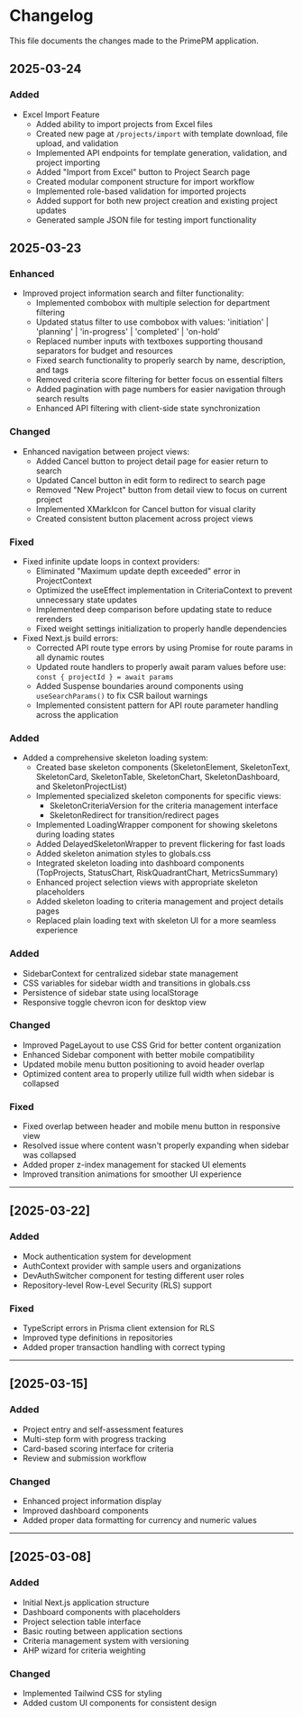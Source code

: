 # Changelog

This file documents the changes made to the PrimePM application.

## 2025-03-24
### Added
- Excel Import Feature
  - Added ability to import projects from Excel files
  - Created new page at `/projects/import` with template download, file upload, and validation
  - Implemented API endpoints for template generation, validation, and project importing
  - Added "Import from Excel" button to Project Search page
  - Created modular component structure for import workflow
  - Implemented role-based validation for imported projects
  - Added support for both new project creation and existing project updates
  - Generated sample JSON file for testing import functionality


## 2025-03-23
### Enhanced
- Improved project information search and filter functionality:
  - Implemented combobox with multiple selection for department filtering
  - Updated status filter to use combobox with values: 'initiation' | 'planning' | 'in-progress' | 'completed' | 'on-hold'
  - Replaced number inputs with textboxes supporting thousand separators for budget and resources
  - Fixed search functionality to properly search by name, description, and tags
  - Removed criteria score filtering for better focus on essential filters
  - Added pagination with page numbers for easier navigation through search results
  - Enhanced API filtering with client-side state synchronization

### Changed
- Enhanced navigation between project views:
  - Added Cancel button to project detail page for easier return to search
  - Updated Cancel button in edit form to redirect to search page
  - Removed "New Project" button from detail view to focus on current project
  - Implemented XMarkIcon for Cancel button for visual clarity
  - Created consistent button placement across project views

### Fixed
- Fixed infinite update loops in context providers:
  - Eliminated "Maximum update depth exceeded" error in ProjectContext 
  - Optimized the useEffect implementation in CriteriaContext to prevent unnecessary state updates
  - Implemented deep comparison before updating state to reduce rerenders
  - Fixed weight settings initialization to properly handle dependencies
- Fixed Next.js build errors:
  - Corrected API route type errors by using Promise for route params in all dynamic routes
  - Updated route handlers to properly await param values before use: `const { projectId } = await params`
  - Added Suspense boundaries around components using `useSearchParams()` to fix CSR bailout warnings
  - Implemented consistent pattern for API route parameter handling across the application

### Added
- Added a comprehensive skeleton loading system:
  - Created base skeleton components (SkeletonElement, SkeletonText, SkeletonCard, SkeletonTable, SkeletonChart, SkeletonDashboard, and SkeletonProjectList)
  - Implemented specialized skeleton components for specific views:
    - SkeletonCriteriaVersion for the criteria management interface
    - SkeletonRedirect for transition/redirect pages
  - Implemented LoadingWrapper component for showing skeletons during loading states
  - Added DelayedSkeletonWrapper to prevent flickering for fast loads
  - Added skeleton animation styles to globals.css
  - Integrated skeleton loading into dashboard components (TopProjects, StatusChart, RiskQuadrantChart, MetricsSummary)
  - Enhanced project selection views with appropriate skeleton placeholders
  - Added skeleton loading to criteria management and project details pages
  - Replaced plain loading text with skeleton UI for a more seamless experience

### Added
- SidebarContext for centralized sidebar state management
- CSS variables for sidebar width and transitions in globals.css
- Persistence of sidebar state using localStorage
- Responsive toggle chevron icon for desktop view

### Changed
- Improved PageLayout to use CSS Grid for better content organization
- Enhanced Sidebar component with better mobile compatibility
- Updated mobile menu button positioning to avoid header overlap
- Optimized content area to properly utilize full width when sidebar is collapsed

### Fixed
- Fixed overlap between header and mobile menu button in responsive view
- Resolved issue where content wasn't properly expanding when sidebar was collapsed
- Added proper z-index management for stacked UI elements
- Improved transition animations for smoother UI experience

---

## [2025-03-22]

### Added
- Mock authentication system for development
- AuthContext provider with sample users and organizations
- DevAuthSwitcher component for testing different user roles
- Repository-level Row-Level Security (RLS) support

### Fixed
- TypeScript errors in Prisma client extension for RLS
- Improved type definitions in repositories
- Added proper transaction handling with correct typing

---

## [2025-03-15]

### Added
- Project entry and self-assessment features
- Multi-step form with progress tracking
- Card-based scoring interface for criteria
- Review and submission workflow

### Changed
- Enhanced project information display
- Improved dashboard components
- Added proper data formatting for currency and numeric values

---

## [2025-03-08]

### Added
- Initial Next.js application structure
- Dashboard components with placeholders
- Project selection table interface
- Basic routing between application sections
- Criteria management system with versioning
- AHP wizard for criteria weighting

### Changed
- Implemented Tailwind CSS for styling
- Added custom UI components for consistent design
